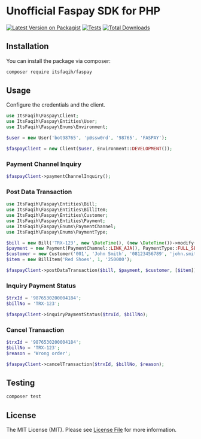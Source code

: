 # Unofficial Faspay SDK for PHP

[![Latest Version on Packagist](https://img.shields.io/packagist/v/itsfaqih/faspay.svg?style=flat-square)](https://packagist.org/packages/itsfaqih/faspay)
[![Tests](https://github.com/itsfaqih/faspay/actions/workflows/run-tests.yml/badge.svg?branch=main)](https://github.com/itsfaqih/faspay/actions/workflows/run-tests.yml)
[![Total Downloads](https://img.shields.io/packagist/dt/itsfaqih/faspay.svg?style=flat-square)](https://packagist.org/packages/itsfaqih/faspay)

## Installation

You can install the package via composer:

```bash
composer require itsfaqih/faspay
```

## Usage
Configure the credentials and the client.

```php
use ItsFaqih\Faspay\Client;
use ItsFaqih\Faspay\Entities\User;
use ItsFaqih\Faspay\Enums\Environment;

$user = new User('bot98765', 'p@ssw0rd', '98765', 'FASPAY');

$faspayClient = new Client($user, Environment::DEVELOPMENT());
```

### Payment Channel Inquiry
```php
$faspayClient->paymentChannelInquiry();
```

### Post Data Transaction
```php
use ItsFaqih\Faspay\Entities\Bill;
use ItsFaqih\Faspay\Entities\BillItem;
use ItsFaqih\Faspay\Entities\Customer;
use ItsFaqih\Faspay\Entities\Payment;
use ItsFaqih\Faspay\Enums\PaymentChannel;
use ItsFaqih\Faspay\Enums\PaymentType;

$bill = new Bill('TRX-123', new \DateTime(), (new \DateTime())->modify('+1 day'), 'Red Shoes with special price', '250000');
$payment = new Payment(PaymentChannel::LINK_AJA(), PaymentType::FULL_SETTLEMENT());
$customer = new Customer('001', 'John Smith', '08123456789', 'john.smith@example.com');
$item = new BillItem('Red Shoes', 1, '250000');

$faspayClient->postDataTransaction($bill, $payment, $customer, [$item]);
```

### Inquiry Payment Status
```php
$trxId = '9876530200004184';
$billNo = 'TRX-123';

$faspayClient->inquiryPaymentStatus($trxId, $billNo);
```

### Cancel Transaction
```php
$trxId = '9876530200004184';
$billNo = 'TRX-123';
$reason = 'Wrong order';

$faspayClient->cancelTransaction($trxId, $billNo, $reason);
```

## Testing

```bash
composer test
```

## License

The MIT License (MIT). Please see [License File](LICENSE.md) for more information.
